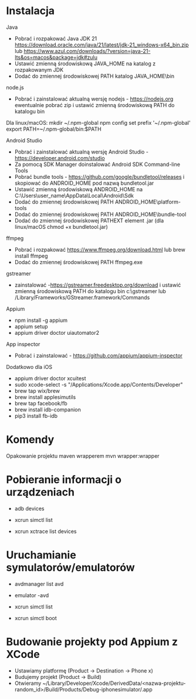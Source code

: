 # Instalacja

Java
- Pobrać i rozpakować Java JDK 21
  https://download.oracle.com/java/21/latest/jdk-21_windows-x64_bin.zip lub https://www.azul.com/downloads/?version=java-21-lts&os=macos&package=jdk#zulu
- Ustawić zmienną środowiskową JAVA_HOME na katalog z rozpakowanym JDK
- Dodać do zmiennej środowiskowej PATH katalog JAVA_HOME\bin

node.js
- Pobrać i zainstalować aktualną wersję nodejs - https://nodejs.org ewentualnie pobrać zip i ustawić zmienną środowiskową PATH do katalogu bin

Dla linux/macOS:
mkdir ~/.npm-global
npm config set prefix '~/.npm-global'
export PATH=~/.npm-global/bin:$PATH

Android Studio
- Pobrać i zainstalować aktualną wersję Android Studio - https://developer.android.com/studio
- Za pomocą SDK Manager doinstalować Android SDK Command-line Tools
- Pobrać bundle tools - https://github.com/google/bundletool/releases i skopiować do ANDROID_HOME pod nazwą bundletool.jar
- Ustawić zmienną środowiskową ANDROID_HOME na C:\Users\user_name\AppData\Local\Android\Sdk
- Dodać do zmiennej środowiskowej PATH ANDROID_HOME\platform-tools
- Dodać do zmiennej środowiskowej PATH ANDROID_HOME\bundle-tool
- Dodać do zmiennej środowiskowej PATHEXT element .jar (dla linux/macOS chmod +x bundletool.jar)

ffmpeg
- Pobrać i rozpakować https://www.ffmpeg.org/download.html lub brew install ffmpeg
- Dodać do zmiennej środowiskowej PATH ffmpeg.exe

gstreamer
- zainstalować -https://gstreamer.freedesktop.org/download i 
  ustawić zmienną środowiskową PATH do katalogu bin c:\gstreamer lub /Library/Frameworks/GStreamer.framework/Commands

Appium
- npm install -g appium
- appium setup
- appium driver doctor uiautomator2

App inspector
- Pobrać i zainstalować - https://github.com/appium/appium-inspector

Dodatkowo dla iOS
- appium driver doctor xcuitest
- sudo xcode-select -s "/Applications/Xcode.app/Contents/Developer"
- brew tap wix/brew
- brew install applesimutils
- brew tap facebook/fb
- brew install idb-companion
- pip3 install fb-idb

# Komendy
Opakowanie projektu maven wrapperem
mvn wrapper:wrapper 

# Pobieranie informacji o urządzeniach
- adb devices

- xcrun simctl list
- xcrun xctrace list devices

# Uruchamianie symulatorów/emulatorów
- avdmanager list avd
- emulator -avd <emulator-name>

- xcrun simctl list
- xcrun simctl boot <udid>

# Budowanie projekty pod Appium z XCode
- Ustawiamy platformę (Product -> Destination -> Phone x)
- Budujemy projekt (Product -> Build) 
- Otwieramy ~/Library/Developer/Xcode/DerivedData/<nazwa-projektu-random_id>/Build/Products/Debug-iphonesimulator/<nazwa-projektu>.app